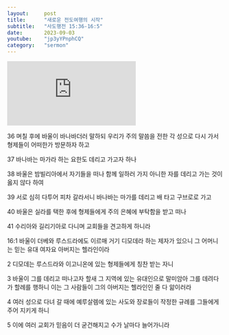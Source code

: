 ```yaml
---
layout:     post
title:      "새로운 전도여행의 시작"
subtitle:	"사도행전 15:36-16:5"
date:       2023-09-03
youtube:    "jp3yYPnphCQ"
category:   "sermon"
---
```


<div class="youtube margin-large">
    <iframe src="https://www.youtube.com/embed/jp3yYPnphCQ" title="YouTube video player" frameborder="0" allow="accelerometer; autoplay; clipboard-write; encrypted-media; gyroscope; picture-in-picture; web-share" allowfullscreen></iframe>
</div>

36 며칠 후에 바울이 바나바더러 말하되 우리가 주의 말씀을 전한 각 성으로 다시 가서 형제들이 어떠한가 방문하자 하고

37 바나바는 마가라 하는 요한도 데리고 가고자 하나

38 바울은 밤빌리아에서 자기들을 떠나 함께 일하러 가지 아니한 자를 데리고 가는 것이 옳지 않다 하여

39 서로 심히 다투어 피차 갈라서니 바나바는 마가를 데리고 배 타고 구브로로 가고

40 바울은 실라를 택한 후에 형제들에게 주의 은혜에 부탁함을 받고 떠나  

41 수리아와 길리기아로 다니며 교회들을 견고하게 하니라

16:1 바울이 더베와 루스드라에도 이르매 거기 디모데라 하는 제자가 있으니 그 어머니는 믿는 유대 여자요 아버지는 헬라인이라

2 디모데는 루스드라와 이고니온에 있는 형제들에게 칭찬 받는 자니

3 바울이 그를 데리고 떠나고자 할새 그 지역에 있는 유대인으로 말미암아 그를 데려다가 할례를 행하니 이는 그 사람들이 그의 아버지는 헬라인인 줄 다 앎이러라

4 여러 성으로 다녀 갈 때에 예루살렘에 있는 사도와 장로들이 작정한 규례를 그들에게 주어 지키게 하니

5 이에 여러 교회가 믿음이 더 굳건해지고 수가 날마다 늘어가니라